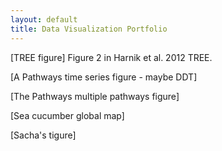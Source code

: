 ```yaml
---
layout: default
title: Data Visualization Portfolio
---
```


[TREE figure]
Figure 2 in Harnik et al. 2012 TREE.

[A Pathways time series figure - maybe DDT]

[The Pathways multiple pathways figure]

[Sea cucumber global map]

[Sacha's tigure]
